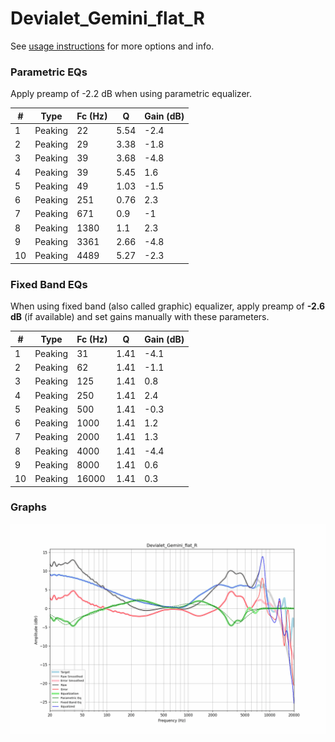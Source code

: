 # Devialet_Gemini_flat_R
See [usage instructions](https://github.com/jaakkopasanen/AutoEq#usage) for more options and info.

### Parametric EQs
Apply preamp of -2.2 dB when using parametric equalizer.

|   # | Type    |   Fc (Hz) |    Q |   Gain (dB) |
|-----|---------|-----------|------|-------------|
|   1 | Peaking |        22 | 5.54 |        -2.4 |
|   2 | Peaking |        29 | 3.38 |        -1.8 |
|   3 | Peaking |        39 | 3.68 |        -4.8 |
|   4 | Peaking |        39 | 5.45 |         1.6 |
|   5 | Peaking |        49 | 1.03 |        -1.5 |
|   6 | Peaking |       251 | 0.76 |         2.3 |
|   7 | Peaking |       671 | 0.9  |        -1   |
|   8 | Peaking |      1380 | 1.1  |         2.3 |
|   9 | Peaking |      3361 | 2.66 |        -4.8 |
|  10 | Peaking |      4489 | 5.27 |        -2.3 |

### Fixed Band EQs
When using fixed band (also called graphic) equalizer, apply preamp of **-2.6 dB** (if available) and set gains manually with these parameters.

|   # | Type    |   Fc (Hz) |    Q |   Gain (dB) |
|-----|---------|-----------|------|-------------|
|   1 | Peaking |        31 | 1.41 |        -4.1 |
|   2 | Peaking |        62 | 1.41 |        -1.1 |
|   3 | Peaking |       125 | 1.41 |         0.8 |
|   4 | Peaking |       250 | 1.41 |         2.4 |
|   5 | Peaking |       500 | 1.41 |        -0.3 |
|   6 | Peaking |      1000 | 1.41 |         1.2 |
|   7 | Peaking |      2000 | 1.41 |         1.3 |
|   8 | Peaking |      4000 | 1.41 |        -4.4 |
|   9 | Peaking |      8000 | 1.41 |         0.6 |
|  10 | Peaking |     16000 | 1.41 |         0.3 |

### Graphs
![](./Devialet_Gemini_flat_R.png)
